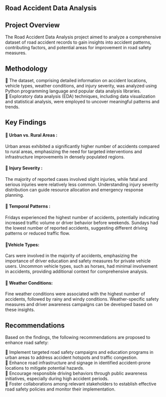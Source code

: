 <h2>Road Accident Data Analysis </h2>
<h2>Project Overview </h2>
The Road Accident Data Analysis project aimed to analyze a comprehensive dataset of road accident records to gain insights into accident patterns, contributing factors, and potential areas for improvement in road safety measures.

<h2>Methodology </h2>
📌 The dataset, comprising detailed information on accident locations, vehicle types, weather conditions, and injury severity, was analyzed using Python programming language and popular data analysis libraries.<br> 📌
Exploratory data analysis (EDA) techniques, including data visualization and statistical analysis, were employed to uncover meaningful patterns and trends.
 <h2>Key Findings </h2>
 <h4> 📌 Urban vs. Rural Areas :</h4>

Urban areas exhibited a significantly higher number of accidents compared to rural areas, emphasizing the need for targeted interventions and infrastructure improvements in densely populated regions.
<h4> 📌 Injury Severity :</h4>

The majority of reported cases involved slight injuries, while fatal and serious injuries were relatively less common.
Understanding injury severity distribution can guide resource allocation and emergency response planning.
<h4>📌 Temporal Patterns :</h4>

Fridays experienced the highest number of accidents, potentially indicating increased traffic volume or driver behavior before weekends.
Sundays had the lowest number of reported accidents, suggesting different driving patterns or reduced traffic flow.
 <h4> 📌Vehicle Types: </h4>

Cars were involved in the majority of accidents, emphasizing the importance of driver education and safety measures for private vehicle users.
Uncommon vehicle types, such as horses, had minimal involvement in accidents, providing additional context for comprehensive analysis.
<h4> 📌 Weather Conditions: </h4>

Fine weather conditions were associated with the highest number of accidents, followed by rainy and windy conditions.
Weather-specific safety measures and driver awareness campaigns can be developed based on these insights.
<h2>Recommendations </h2>
Based on the findings, the following recommendations are proposed to enhance road safety: <br>

📌 Implement targeted road safety campaigns and education programs in urban areas to address accident hotspots and traffic congestion.<br> 📌
Enhance road infrastructure and signage in identified accident-prone locations to mitigate potential hazards.<br> 📌
Encourage responsible driving behaviors through public awareness initiatives, especially during high accident periods.<br> 📌
Foster collaborations among relevant stakeholders to establish effective road safety policies and monitor their implementation.
